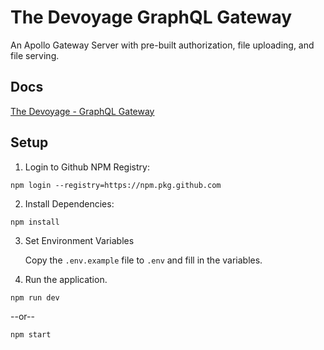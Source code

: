 # The Devoyage GraphQL Gateway

An Apollo Gateway Server with pre-built authorization, file uploading, and file serving.

## Docs

[The Devoyage - GraphQL Gateway](https://www.thedevoyage.com/gateway/intro)

## Setup

1. Login to Github NPM Registry:

```
npm login --registry=https://npm.pkg.github.com
```

2. Install Dependencies:

```
npm install
```

3. Set Environment Variables

   Copy the `.env.example` file to `.env` and fill in the variables. 

4. Run the application.

```
npm run dev
```

--or--

```
npm start
```
